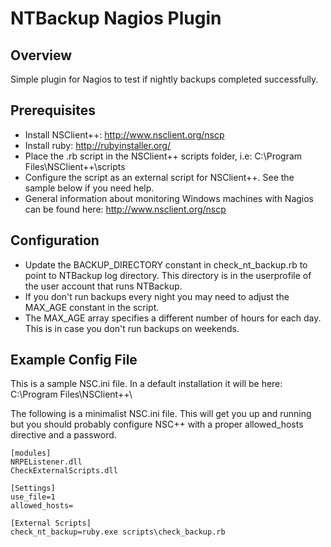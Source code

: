 NTBackup Nagios Plugin
======================

Overview
--------

Simple plugin for Nagios to test if nightly backups completed successfully.

Prerequisites
-------------
 * Install NSClient++: http://www.nsclient.org/nscp
 * Install ruby: http://rubyinstaller.org/
 * Place the .rb script in the NSClient++ scripts folder, i.e: C:\Program Files\NSClient++\scripts
 * Configure the script as an external script for NSClient++. See the sample below if you need help.
 * General information about monitoring Windows machines with Nagios can be found here: http://www.nsclient.org/nscp

Configuration
-------------
* Update the BACKUP_DIRECTORY constant in check_nt_backup.rb to point to NTBackup log directory. This directory
is in the userprofile of the user account that runs NTBackup.
* If you don't run backups every night you may need to adjust the MAX_AGE constant in the script.
* The MAX_AGE array specifies a different number of hours for each day. This is in case you don't run
  backups on weekends.

Example Config File
-------------------
This is a sample NSC.ini file. In a default installation it will be here: C:\Program Files\NSClient++\

The following is a minimalist NSC.ini file. This will get you up and running but you should
probably configure NSC++ with a proper allowed_hosts directive and a password.

    [modules]
    NRPEListener.dll
    CheckExternalScripts.dll

    [Settings]
    use_file=1
    allowed_hosts=

    [External Scripts]
    check_nt_backup=ruby.exe scripts\check_backup.rb